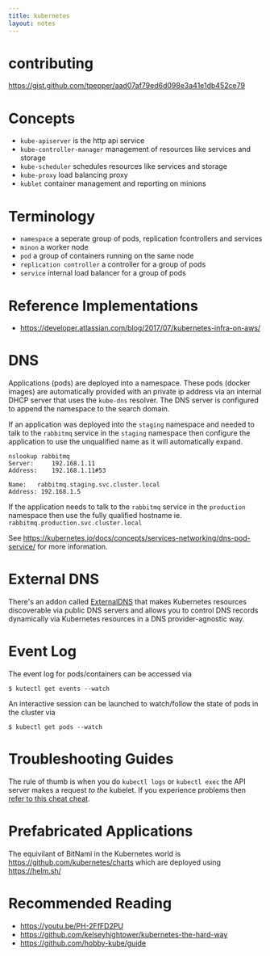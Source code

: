 ```yaml
---
title: kubernetes
layout: notes
---
```


# contributing 
https://gist.github.com/tpepper/aad07af79ed6d098e3a41e1db452ce79

# Concepts

* `kube-apiserver` is the http api service
* `kube-controller-manager` management of resources like services and storage
* `kube-scheduler` schedules resources like services and storage
* `kube-proxy` load balancing proxy
* `kublet` container management and reporting on minions

# Terminology

* `namespace` a seperate group of pods, replication fcontrollers and services
* `minon` a worker node
* `pod` a group of containers running on the same node
* `replication controller` a controller for a group of pods
* `service` internal load balancer for a group of pods

# Reference Implementations

* https://developer.atlassian.com/blog/2017/07/kubernetes-infra-on-aws/

# DNS

Applications (pods) are deployed into a namespace. These pods (docker images) are automatically provided with an private ip address via an internal DHCP server that uses the `kube-dns` resolver. The DNS server is configured to append the namespace to the search domain.

If an application was deployed into the `staging` namespace and needed to talk to the `rabbitmq` service in the `staging` namespace then configure the application to use the unqualified name as it will automatically expand.

```
nslookup rabbitmq
Server:     192.168.1.11
Address:    192.168.1.11#53

Name:   rabbitmq.staging.svc.cluster.local
Address: 192.168.1.5
```

If the application needs to talk to the `rabbitmq` service in the `production` namespace then use the fully qualified hostname ie. `rabbitmq.production.svc.cluster.local`

See https://kubernetes.io/docs/concepts/services-networking/dns-pod-service/ for more information. 

# External DNS

There's an addon called [ExternalDNS](https://kubernetes.io/docs/concepts/services-networking/dns-pod-service/
) that makes Kubernetes resources discoverable via public DNS servers and allows you to control DNS records dynamically via Kubernetes resources in a DNS provider-agnostic way.

# Event Log

The event log for pods/containers can be accessed via

```shell
$ kutectl get events --watch
```

An interactive session can be launched to watch/follow the state of pods in the cluster via

```shell
$ kubectl get pods --watch
```

# Troubleshooting Guides

The rule of thumb is when you do `kubectl logs` or `kubectl exec` the API server makes a request _to the_ kubelet. If you experience problems then [refer to this cheat cheat](https://s.itho.me/day/2017/k8s/1020-1100%20All%20The%20Troubles%20You%20Get%20Into%20When%20Setting%20Up%20a%20Production-ready%20Kubernetes%20Cluster.pdf).

# Prefabricated Applications

The equivilant of BitNami in the Kubernetes world is https://github.com/kubernetes/charts which are deployed using https://helm.sh/


# Recommended Reading
* https://youtu.be/PH-2FfFD2PU
* https://github.com/kelseyhightower/kubernetes-the-hard-way
* https://github.com/hobby-kube/guide
